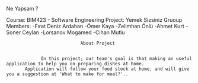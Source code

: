 Ne Yapsam ?

Course: BIM423 - Software Engineering
Project: Yemek Sizsiniz
Gruoup Members: -Fırat Deniz Ardahan
                -Ömer Kaya
                -Zelimhan Önlü
                -Ahmet Kurt
                -Soner Ceylan
                -Lorsanov Mogamed
                -Cihan Mutlu
                
                
                
                                About Project   
                                
                                
                 In this project; our team's goal is that making an useful application to help you on preparing dishes at home. 
           Application will follow your food stock at home, and will give you a suggestion at 'What to make for meal?'..     
